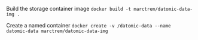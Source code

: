 Build the storage container image
`docker build -t marctrem/datomic-data-img .`

Create a named container
`docker create -v /datomic-data --name datomic-data marctrem/datomic-data-img`

